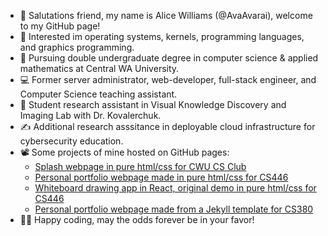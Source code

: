 - 👋 Salutations friend, my name is Alice Williams (@AvaAvarai), welcome to my GitHub page!
- 👀 Interested im operating systems, kernels, programming languages, and graphics programming.
- 🌱 Pursuing double undergraduate degree in computer science & applied mathematics at Central WA University.
- :computer: Former server administrator, web-developer, full-stack engineer, and Computer Science teaching assistant.
- :microscope: Student research assistant in Visual Knowledge Discovery and Imaging Lab with Dr. Kovalerchuk.
- :writing_hand: Additional research asssitance in deployable cloud infrastructure for cybersecurity education.
- 📽️ Some projects of mine hosted on GitHub pages:  
    + [Splash webpage in pure html/css for CWU CS Club](https://cwu-cs-club.github.io/club-webpage-splash/) 
    + [Personal portfolio webpage made in pure html/css for CS446](https://avaavarai.github.io/cs446-portfolio-webpage/)  
    + [Whiteboard drawing app in React, original demo in pure html/css for CS446](https://avaavarai.github.io/CS446_MapMaker/)
    + [Personal portfolio webpage made from a Jekyll template for CS380](https://avaavarai.github.io/AvaAvarai.github.io.CS380/)
- :woman_technologist: Happy coding, may the odds forever be in your favor!
